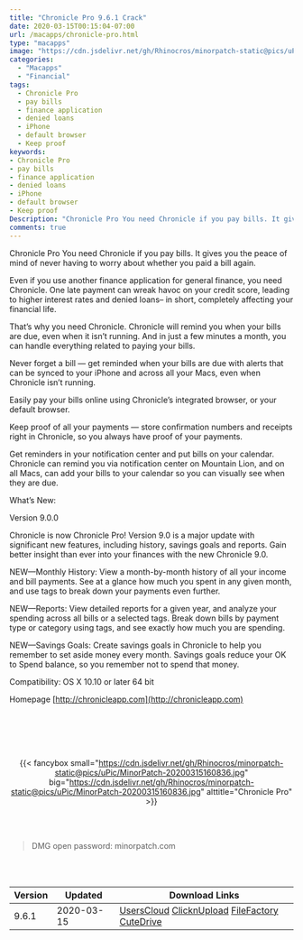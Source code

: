 ```yaml
---
title: "Chronicle Pro 9.6.1 Crack"
date: 2020-03-15T00:15:04-07:00
url: /macapps/chronicle-pro.html
type: "macapps"
image: "https://cdn.jsdelivr.net/gh/Rhinocros/minorpatch-static@pics/uPic/dzahVR.png"
categories:
  - "Macapps"
  - "Financial"
tags:
  - Chronicle Pro
  - pay bills
  - finance application
  - denied loans
  - iPhone
  - default browser
  - Keep proof
keywords:
- Chronicle Pro
- pay bills
- finance application
- denied loans
- iPhone
- default browser
- Keep proof
Description: "Chronicle Pro You need Chronicle if you pay bills. It gives you the peace of mind of never having to worry about whether you paid a bill again."
comments: true
---
```


Chronicle Pro You need Chronicle if you pay bills. It gives you the peace of mind of never having to worry about whether you paid a bill again.

Even if you use another finance application for general finance, you need Chronicle. One late payment can wreak havoc on your credit score, leading to higher interest rates and denied loans– in short, completely affecting your financial life.

That’s why you need Chronicle. Chronicle will remind you when your bills are due, even when it isn’t running. And in just a few minutes a month, you can handle everything related to paying your bills.

Never forget a bill — get reminded when your bills are due with alerts that can be synced to your iPhone and across all your Macs, even when Chronicle isn’t running.

Easily pay your bills online using Chronicle’s integrated browser, or your default browser.

Keep proof of all your payments — store confirmation numbers and receipts right in Chronicle, so you always have proof of your payments.

Get reminders in your notification center and put bills on your calendar. Chronicle can remind you via notification center on Mountain Lion, and on all Macs, can add your bills to your calendar so you can visually see when they are due.

What’s New:

Version 9.0.0

Chronicle is now Chronicle Pro! Version 9.0 is a major update with significant new features, including history, savings goals and reports. Gain better insight than ever into your finances with the new Chronicle 9.0.

NEW—Monthly History: View a month-by-month history of all your income and bill payments. See at a glance how much you spent in any given month, and use tags to break down your payments even further.

NEW—Reports: View detailed reports for a given year, and analyze your spending across all bills or a selected tags. Break down bills by payment type or category using tags, and see exactly how much you are spending.

NEW—Savings Goals: Create savings goals in Chronicle to help you remember to set aside money every month. Savings goals reduce your OK to Spend balance, so you remember not to spend that money.

Compatibility: OS X 10.10 or later 64 bit

Homepage [http://chronicleapp.com](http://chronicleapp.com)

<br/>
<br/>
<script async src="https://pagead2.googlesyndication.com/pagead/js/adsbygoogle.js"></script>
<ins class="adsbygoogle"
     style="display:block; text-align:center;"
     data-ad-layout="in-article"
     data-ad-format="fluid"
     data-ad-client="ca-pub-8746275014476192"
     data-ad-slot="5144997159"></ins>
<script>
     (adsbygoogle = window.adsbygoogle || []).push({});
</script>
<br/>
<br/>


<center>

{{< fancybox small="https://cdn.jsdelivr.net/gh/Rhinocros/minorpatch-static@pics/uPic/MinorPatch-20200315160836.jpg" big="https://cdn.jsdelivr.net/gh/Rhinocros/minorpatch-static@pics/uPic/MinorPatch-20200315160836.jpg" alttitle="Chronicle Pro" >}}

</center>

<br/>
<br/>


> DMG open password: minorpatch.com

<br/>

<br/>
<div id="history_version" class="history_version">

| Version | Updated | Download Links |
| ---- | ---- | ---- |
| 9.6.1 | 2020-03-15 | [UsersCloud](https://ouo.io/H1ArY0q)   [ClicknUpload](https://ouo.io/O4McGH)   [FileFactory](https://ouo.io/rWoLK0)   [CuteDrive](https://ouo.io/71iEI1) |

</div>
